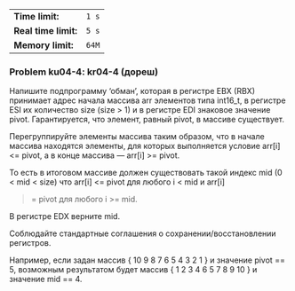 |                      |       |
|----------------------|-------|
| **Time limit:**      | `1 s` |
| **Real time limit:** | `5 s` |
| **Memory limit:**    | `64M` |


### Problem ku04-4: kr04-4 (дореш)

Напишите подпрограмму ‘обман’, которая в регистре EBX (RBX)
принимает адрес начала массива arr элементов типа int16_t, в
регистре ESI их количество size (size > 1) и в регистре EDI
знаковое значение pivot. Гарантируется, что элемент, равный
pivot, в массиве существует.

Перегруппируйте элементы массива таким образом, что в начале
массива находятся элементы, для которых выполняется условие
arr[i] <= pivot, а в конце массива — arr[i] >= pivot.

То есть в итоговом массиве должен существовать такой индекс mid
(0 < mid < size) что arr[i] <= pivot для любого i < mid и arr[i]
>= pivot для любого i >= mid.

В регистре EDX верните mid.

Соблюдайте стандартные соглашения о сохранении/восстановлении
регистров.

Например, если задан массив { 10 9 8 7 6 5 4 3 2 1 } и значение
pivot == 5, возможным результатом будет массив { 1 2 3 4 6 5 7 8
9 10 } и значение mid == 4.


